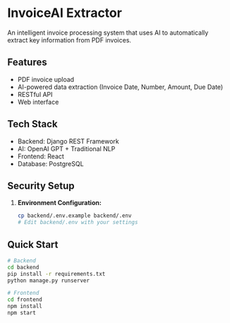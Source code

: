 # InvoiceAI Extractor

An intelligent invoice processing system that uses AI to automatically extract key information from PDF invoices.

## Features
- PDF invoice upload
- AI-powered data extraction (Invoice Date, Number, Amount, Due Date)
- RESTful API
- Web interface

## Tech Stack
- Backend: Django REST Framework
- AI: OpenAI GPT + Traditional NLP
- Frontend: React
- Database: PostgreSQL

## Security Setup

1. **Environment Configuration:**
   ```bash
   cp backend/.env.example backend/.env
   # Edit backend/.env with your settings

## Quick Start
```bash
# Backend
cd backend
pip install -r requirements.txt
python manage.py runserver

# Frontend  
cd frontend
npm install
npm start
